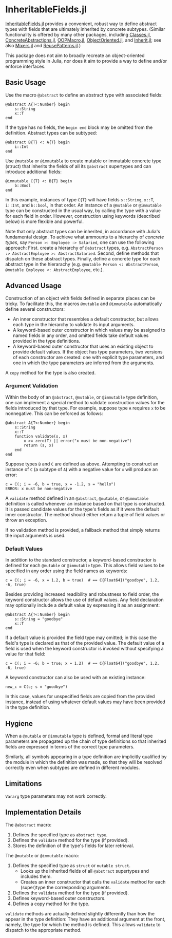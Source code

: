 # InheritableFields.jl

[InheritableFields.jl](https://github.com/benninkrs/InheritableFields.jl) provides a convenient, robust way to define abstract types with fields that are ultimately inherited by concrete subtypes.
(Similar functionality is offered by many other packages, including [Classes.jl](https://github.com/rjplevin/Classes.jl), [ConcreteAbstractions.jl](https://github.com/tbreloff/ConcreteAbstractions.jl),
[OOPMacro.jl](https://github.com/ipod825/OOPMacro.jl), [ObjectOriented.jl](https://github.com/Suzhou-Tongyuan/ObjectOriented.jl), and [Inherit.jl](https://github.com/mind6/Inherit.jl); 
see also [Mixers.jl](https://github.com/rafaqz/Mixers.jl) and [ReusePatterns.jl](https://github.com/gcalderone/ReusePatterns.jl).)

This package does not aim to broadly recreate an object-oriented programming style in Julia, nor does it aim to provide a way to define and/or enforce interfaces.

## Basic Usage

Use the macro `@abstract` to define an abstract type with associated fields:
```
@abstract A{T<:Number} begin
    s::String
    x::T 
end
```
If the type has no fields, the `begin end` block may be omitted from the definition. Abstract types can be subtyped:
```
@abstract B{T} <: A{T} begin
    i::Int
end
```
Use `@mutable` or `@immutable` to create mutable or immutable concrete type (struct) that inherits the fields of all its `@abstract` supertypes and can introduce additional fields:
```
@immutable C{T} <: B{T} begin
    b::Bool
end
```
In this example, instances of type `C{T}` will have fields `s::String`, `x::T`, `i::Int`, and `b::bool`, in that order. An instance of a `@mutable` or `@immutable` type can be constructed in the usual way, by calling the type with a value for each field in order.  However, construction using keywords (described below) is more flexible and powerful. 

Note that only abstract types can be inherited, in accordance with Julia's fundamental design.  To achieve what ammounts to a hierarchy of _concrete types_, say `Person >: Employee :> Salaried`, one can use the following approach:  First. create a hierarchy of `@abstract` types, e.g. `AbstractPerson :> AbstractEmployee >: AbstractSalaried`.  Second, define methods that dispatch on these abstract types.  Finally, define a concrete type for each abstract type in the hierarachy (e.g. `@mutable Person <: AbstractPerson`, `@mutable Employee <: AbstractEmployee`, etc.).

<!-- c = C("hello", 1.2, -6, true)
```
`c` is of type `C{Float64}` with fields `s = "hello"`, `x = 1.2`, `i = -6`, `b = true` in that order.  The general principle is that the fields of the concrete type and all `@abstract` supertypes are concatenated in order from the most abstract supertype to the least abstract.  For this reason, the fieldnames of a subtype must be distinct from those of its aancestor types. -->


## Advanced Usage

Construction of an object with fields defined in separate places can be tricky.
To facilitate this, the macros `@mutable` and `@immutable` automatically define several constructors:
* An inner constructor that resembles a default constructor, but allows each type in the hierarchy to validate its input arguments.
* A keyword-based outer constructor in which values may be assigned to named fields in any order, and omitted fields take default values provided in the type definitions.
* A keyword-based outer constructor that uses an existing object to provide default values.
If the object has type parameters, two versions of each constructor are created: one with explicit type parameters, and one in which the type parameters are inferred from the arguments.

A `copy` method for the type is also created.

### Argument Validation

Within the body of an `@abstract`, `@mutable`, or `@immutable` type definition, one can implement a special method to validate construction values for the fields introduced by that type. For example, suppose type `A` requires `x` to be nonnegative.  This can be enforced as follows:
```
@abstract A{T<:Number} begin
    s::String
    x::T
    function validate(s, x)
        x >= zero(T) || error("x must be non-negative")
        return (s, x)
    end
end
```
Suppose types `B` and `C` are defined as above. Attempting to construct an instance of `C` (a subtype of `A`) with a negative value for `x` will produce an error:
```
c = C(; i = -6, b = true, x = -1.2, s = "hello")
ERROR: x must be non-negative
```
A `validate` method defined in an `@abstract`, `@mutable`, or `@immutable` definition is called whenever an instance based on that type is constructed. It is passed candidate values for the type's fields as if it were the default inner constructor. The method should either return a tuple of field values or throw an exception.

If no validation method is provided, a fallback method that simply returns the input arguments is used.

### Default Values

In addition to the standard constructor, a keyword-based constructor is defined for each `@mutable` or `@immutable` type.  This allows field values to be specified in any order using the field names as keywords:
```
c = C(; i = -6, x = 1.2, b = true)  # == C{Float64}("goodbye", 1.2, -6, true)
```
Besides providing increased readibility and robustness to field order, the keyword constructor allows the use of default values. Any field declaration may optionally include a default value by expressing it as an assignment:
```
@abstract A{T<:Number} begin
    s::String = "goodbye"
    x::T
end
```
If a default value is provided the field type may omitted; in this case the field's type is declared as that of the provided value.
The default value of a field is used when the keyword constructor is invoked without specifying a value for that field:
```
c = C(; i = -6; b = true; x = 1.2)  # == C{Float64}("goodbye", 1.2, -6, true)
```

A keyword constructor can also be used with an existing instance:
```
new_c = C(c; s = "goodbye")
```
In this case, values for unspecified fields are copied from the provided instance, instead of using whatever default values may have been provided in the type definition.


## Hygiene

When a `@mutable` or `@immutable` type is defined, formal and literal type parameters are propagated up the chain of type definitions so that inherited fields are expressed in terms of the correct type parameters.

Similarly, all symbols appearing in a type definition are implicitly qualified by the module in which the definition was made, so that they will be resolved correctly even when subtypes are defined in different modules.

<!--
For example, if `C` were defined as
```
@immutable C{U,S} <: B{S}
begin
	b::U
end
```
then in `C("hi", Complex(0.1, -2.3), 5, true)`, the field `x::T` from `A{T}` would be `x::Complex{Float64}` because the `S` in `C{U,S}` is inferred to be Complex{Float64}, which is then mapped to `B{S}`, which is mapped to `A{S}`, which is mapped to `x::S`.

Similarly, type definitions will be evaluated correctly even if defined in different modules.  This is because all non-parameter symbols appearing in field declarations are implicitly qualified by the module in which they are originally defined.
-->


## Limitations

`Vararg` type parameters may not work correctly.

<!--
`validate` methods should only be defined within the bodies of `@abstract`, `@mutable`, or `@immutable` type definitions.
-->

## Implementation Details

The  `@abstract` macro:
1. Defines the specified type as `abstract type`.
2. Defines the `validate` method for the type (if provided).
3. Stores the definition of the type's fields for later retrieval.

 The `@mutable` or `@immutable` macro:
1. Defines the specified type as `struct` or `mutable struct`.
    - Looks up the inherited fields of all `@abstract` supertypes and includes them.
    - Creates an inner constructor that calls the `validate` method for each (super)type the corresponding arguments.
2. Defines the `validate` method for the type (if provided).
3. Defines keyword-based outer constructors.
4. Defines a copy method for the type.

`validate` methods are actually defined slightly differently than how the appear in the type definition: They have an additional argument at the front, namely, the type for which the method is defined.  This allows `validate` to dispatch to the appropriate method.

<!-- For example, 
```
@abstract A{T<:Number} begin
	 s::String = "goodbye"
    x::T
    function validate(s, x)
        x >= zero(T) || error("x must be non-negative")
        return (s, x)
    end
end
```
expands to roughly the following code:
```
abstract type A{T<:Number} end

InheritableFields.type_declaration(::A{T}) where {T} = (... the type definition expressions ...)

function InheritableFields.validate(::A{T}, s, x) where {T}
   x >= zero(T) || error("x must be non-negative")
   return (s, x)
end
``` -->
